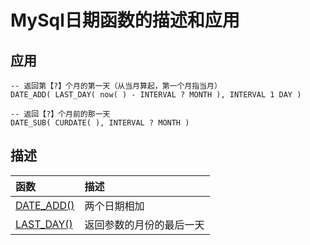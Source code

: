# MySql日期函数的描述和应用

## 应用

```text
-- 返回第【?】个月的第一天（从当月算起，第一个月指当月）
DATE_ADD( LAST_DAY( now( ) - INTERVAL ? MONTH ), INTERVAL 1 DAY )
```

```text
-- 返回【?】个月前的那一天
DATE_SUB( CURDATE( ), INTERVAL ? MONTH )
```

## 描述

| 函数 | 描述 |
| :--- | :--- |
| [DATE\_ADD\(\)](https://www.docs4dev.com/docs/zh/mysql/5.7/reference/date-and-time-functions.html#function_date-add) | 两个日期相加 |
| [LAST\_DAY\(\)](https://www.docs4dev.com/docs/zh/mysql/5.7/reference/date-and-time-functions.html#function_last-day) | 返回参数的月份的最后一天 |



